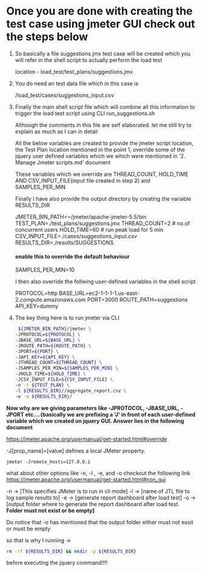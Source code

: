 
# Once you are done with creating the test case using jmeter GUI check out the steps below

1. So basically a file suggestions.jmx test case will be created which you will refer in the shell script to actually perform the load test

    location - load_test/test_plans/suggestions.jmx
    
2. You do need an test data file which in this case is

    /load_test/cases/suggestions_input.csv

3. Finally the main shell script file which will combine all this information to trigger the load test script using CLI
   run_suggestions.sh
   
   Although the comments in this file are self elaborated. let me still try to explain as much as I can in detail
   
    All the below variables are created to provide the jmeter script location, the Test Plan location mentioned in the point 1,
    override some of the jquery user defined variables which we which were mentioned in '2. Manage Jmeter scripts.md' document
    
    These variables which we override are THREAD_COUNT, HOLD_TIME AND CSV_INPUT_FILE(input file created in step 2) and SAMPLES_PER_MIN
    
    Finally I have also provide the output directory by creating the variable RESULTS_DIR
   
    JMETER_BIN_PATH=~/jmeter/apache-jmeter-5.5/bin
    TEST_PLAN=./test_plans/suggestions.jmx
    THREAD_COUNT=2 # no.of concurrent users
    HOLD_TIME=60 # run peak load for 5 min
    CSV_INPUT_FILE=./cases/suggestions_input.csv
    RESULTS_DIR=./results/SUGGESTIONS
    #### enable this to override the default behaviour
    SAMPLES_PER_MIN=10
    
    I then also override the follwing user-defined variables in the shell script
    
    PROTOCOL=http
    BASE_URL=ec2-1-1-1-1.us-east-2.compute.amazonaws.com
    PORT=3000
    ROUTE_PATH=suggestions
    API_KEY=dummy
    
 4. The key thing here is to run jmeter via CLI
    ~~~~sh
     ${JMETER_BIN_PATH}/jmeter \
    -JPROTOCOL=${PROTOCOL} \
    -JBASE_URL=${BASE_URL} \
    -JROUTE_PATH=${ROUTE_PATH} \
    -JPORT=${PORT} \
    -JAPI_KEY=${API_KEY} \
    -JTHREAD_COUNT=${THREAD_COUNT} \
    -JSAMPLES_PER_MIN=${SAMPLES_PER_MIN} \
    -JHOLD_TIME=${HOLD_TIME} \
    -JCSV_INPUT_FILE=${CSV_INPUT_FILE} \
    -n -t ${TEST_PLAN} \
    -l ${RESULTS_DIR}//aggregate_report.csv \
    -e -o ${RESULTS_DIR}/
    ~~~~

**Now why are we giving parameters like -JPROTOCOL, -JBASE_URL, -JPORT etc....(basically we are prefixing a 'J' in front of each user-defined variable which we created on jquery GUI. Answer lies in the following document**
   
   https://jmeter.apache.org/usermanual/get-started.html#override
   
   -J[prop_name]=[value]
    defines a local JMeter property.
    
    jmeter -Jremote_hosts=127.0.0.1
    
  what about other options like -n, -l , -e, and -o
  checkout the following link
  https://jmeter.apache.org/usermanual/get-started.html#non_gui
  
  
  -n -> [This specifies JMeter is to run in cli mode]
  -l -> [name of JTL file to log sample results to]
  -e -> [generate report dashboard after load test]
  -o -> [output folder where to generate the report dashboard after load test. **Folder must not exist or be empty]**
  
  Do notice that -o has mentioned that the output folder either must not exsit or must be empty
  
  so that is why I running -> 
  ~~~~sh
  rm -rf ${RESULTS_DIR} && mkdir -p ${RESULTS_DIR} 
  ~~~~
  before executing the jquery command!!!!
   
   

